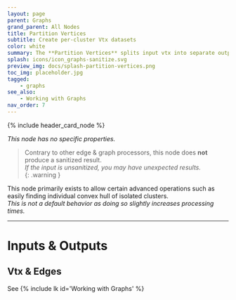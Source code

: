 ```yaml
---
layout: page
parent: Graphs
grand_parent: All Nodes
title: Partition Vertices
subtitle: Create per-cluster Vtx datasets
color: white
summary: The **Partition Vertices** splits input vtx into separate output groups, so that each Edge dataset is associated to a unique Vtx dataset (as opposed to a shared Vtx dataset for multiple edge groups)
splash: icons/icon_graphs-sanitize.svg
preview_img: docs/splash-partition-vertices.png
toc_img: placeholder.jpg
tagged:
    - graphs
see_also:
    - Working with Graphs
nav_order: 7
---
```


{% include header_card_node %}

*This node has no specific properties.*

> Contrary to other edge & graph processors, this node does **not** produce a sanitized result.  
> *If the input is unsanitized, you may have unexpected results.*  
{: .warning }

This node primarily exists to allow certain advanced operations such as easily finding individual convex hull of isolated clusters.  
*This is not a default behavior as doing so slightly increases processing times.*

---
# Inputs & Outputs
## Vtx & Edges
See {% include lk id='Working with Graphs' %}